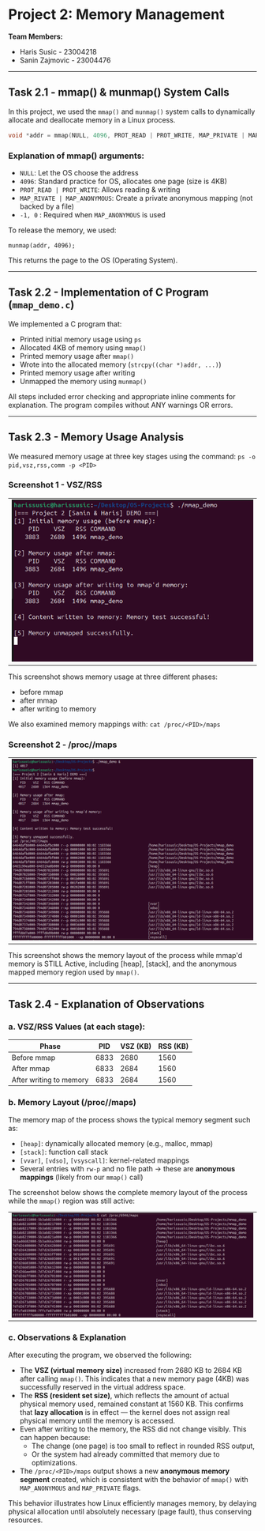 # Project 2: Memory Management

**Team Members:**
- Haris Susic - 23004218
- Sanin Zajmovic - 23004476


---

## Task 2.1 - mmap() & munmap() System Calls

In this project, we used the `mmap()` and `munmap()` system calls to dynamically allocate and deallocate memory in a Linux process.

```c
void *addr = mmap(NULL, 4096, PROT_READ | PROT_WRITE, MAP_PRIVATE | MAP_ANONYMOUS, -1, 0);
```

### Explanation of mmap() arguments:
- `NULL`: Let the OS choose the address
- `4096`: Standard practice for OS, allocates one page (size is 4KB)
- `PROT_READ | PROT_WRITE`: Allows reading & writing
- `MAP_RIVATE | MAP_ANONYMOUS`: Create a private anonymous mapping (not backed by a file)
- `-1, 0` : Required when `MAP_ANONYMOUS` is used

To release the memory, we used:
```
munmap(addr, 4096);
```

This returns the page to the OS (Operating System).

---

## Task 2.2 - Implementation of C Program (`mmap_demo.c`)

We implemented a C program that:
- Printed initial memory usage using `ps`
- Allocated 4KB of memory using `mmap()`
- Printed memory usage after `mmap()`
- Wrote into the allocated memory (`strcpy((char *)addr, ...)`)
- Printed memory usage after writing
- Unmapped the memory using `munmap()`

All steps included error checking and appropriate inline comments for explanation.
The program compiles without ANY warnings OR errors.

---

## Task 2.3 - Memory Usage Analysis

We measured memory usage at three key stages using the command:
`ps -o pid,vsz,rss,comm -p <PID>`

### Screenshot 1 - VSZ/RSS 

<table>
  <tr>
    <td><img src="task2.3.png" alt="VSZ RSS Output" width="620"/></td>
  </tr>
</table>


This screenshot shows memory usage at three different phases:
- before mmap
- after mmap
- after writing to memory


We also examined memory mappings with:
`cat /proc/<PID>/maps`

### Screenshot 2 - /proc/<PID>/maps

<table>
  <tr>
    <td><img src="task2.3second.png" alt="Memory Map" width="500"/></td>
  </tr>
</table>


This screenshot shows the memory layout of the process while mmap'd memory is STILL Active, including [heap], [stack], and the anonymous mapped memory region used by `mmap()`.

---

## Task 2.4 - Explanation of Observations

### a. VSZ/RSS Values (at each stage):
| Phase                      | PID  | VSZ (KB) | RSS (KB) |
|----------------------------|------|----------|----------|
| Before mmap                | 6833 | 2680     | 1560     |
| After mmap                 | 6833 | 2684     | 1560     |
| After writing to memory    | 6833 | 2684     | 1560     |



### b. Memory Layout (/proc/<PID>/maps)

The memory map of the process shows the typical memory segment such as:

- `[heap]`: dynamically allocated memory (e.g., malloc, mmap)
- `[stack]`: function call stack
- `[vvar]`, `[vdso]`, `[vsyscall]`: kernel-related mappings
- Several entries with `rw-p` and no file path → these are **anonymous mappings** (likely from our `mmap()` call)

The screenshot below shows the complete memory layout of the process while the `mmap()` region was still active:

<table>
  <tr>
    <td><img src="memory.png" alt="Memory" width="500"/></td>
  </tr>
</table>


### c. Observations & Explanation

After executing the program, we observed the following:

- The **VSZ (virtual memory size)** increased from 2680 KB to 2684 KB after calling `mmap()`. This indicates that a 
  new memory page (4KB) was successfully reserved in the virtual address space.
- The **RSS (resident set size)**, which reflects the amount of actual physical memory used, remained constant at 1560 KB. 
  This confirms that **lazy allocation** is in effect — the kernel does not assign real physical memory until the memory is accessed.
- Even after writing to the memory, the RSS did not change visibly. This can happen because:
  - The change (one page) is too small to reflect in rounded RSS output,
  - Or the system had already committed that memory due to optimizations.
- The `/proc/<PID>/maps` output shows a new **anonymous memory segment** created, 
  which is consistent with the behavior of `mmap()` with `MAP_ANONYMOUS` and `MAP_PRIVATE` flags.

This behavior illustrates how Linux efficiently manages memory, by delaying physical allocation until 
absolutely necessary (page fault), thus conserving resources. 
